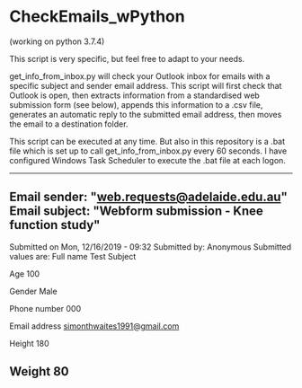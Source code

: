 # CheckEmails_wPython
(working on python 3.7.4)

This script is very specific, but feel free to adapt to your needs.

get_info_from_inbox.py will check your Outlook inbox for emails with a specific subject and sender email address.
This script will first check that Outlook is open, then extracts information from a standardised web submission form (see below), appends this information to a .csv file, generates an automatic reply to the submitted email address, then moves the email to a destination folder. 

This script can be executed at any time. But also in this repository is a .bat file which is set up to call get_info_from_inbox.py every 60 seconds. I have configured Windows Task Scheduler to execute the .bat file at each logon.

--------------------------------------
Email sender: "web.requests@adelaide.edu.au"
Email subject: "Webform submission - Knee function study"
-------------------------------------- 
Submitted on Mon, 12/16/2019 - 09:32
Submitted by: Anonymous
Submitted values are:
Full name
Test Subject

Age
100

Gender
Male

Phone number
000

Email address
simonthwaites1991@gmail.com

Height
180

Weight
80
--------------------------------------
